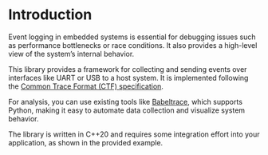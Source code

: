 # Introduction

Event logging in embedded systems is essential for debugging issues such as performance bottlenecks or race conditions. It also provides a high-level view of the system’s internal behavior.

This library provides a framework for collecting and sending events over interfaces like UART or USB to a host system. It is implemented following the [Common Trace Format (CTF) specification](https://diamon.org/ctf/).

For analysis, you can use existing tools like [Babeltrace](https://babeltrace.org/), which supports Python, making it easy to automate data collection and visualize system behavior.

The library is written in C++20 and requires some integration effort into your application, as shown in the provided example.
